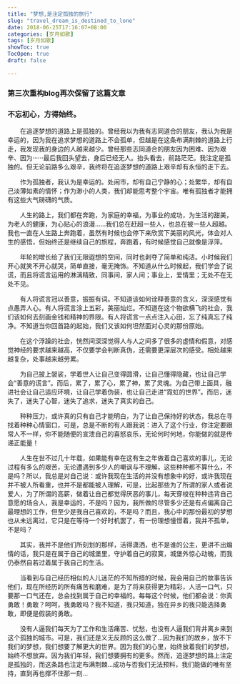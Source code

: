 ```yaml
---
title: "梦想,是注定孤独的旅行"
slug: "travel_dream_is_destined_to_lone"
date: 2018-06-25T17:16:07+08:00
categories: [岁月如歌]
tags: [岁月如歌]
showToc: true
TocOpen: true
draft: false

---
```

                
### 第三次重构blog再次保留了这篇文章
### 不忘初心，方得始终。

  在追逐梦想的道路上是孤独的。曾经我以为我有志同道合的朋友，我认为我是幸运的，因为我在追求梦想的道路上不会孤单，但越是在这条布满荆棘的道路上行走，我发现我的身边的人越来越少。曾经那些志同道合的朋友因为困难、因为艰辛、因为······最后我回头望去，身后已经无人。抬头看去，前路茫茫。我注定是孤独的。但无论前路多么艰辛，我终将在追逐梦想的道路上艰辛却有永恒的走下去。  


<!--more-->


  作为孤独者，我认为是幸运的。处闹市，却有自己宁静的心；处繁华，却有自己淡薄如素的情怀；作为渺小的人类，我们却能思考整个宇宙。唯有孤独者才能拥有这些大气磅礴的气质。  

  人生的路上，我们都在奔跑，为家庭的幸福，为事业的成功，为生活的甜美，为老人的健康，为心贴心的浪漫……我们总在赶超一些人，也总在被一些人超越。我也一直在人生路上奔跑着，虽然有时候也会停下来欣赏下美丽的风光，体会对人生的感悟，但始终还是继续自己的旅程，奔跑着，有时候感觉自己就像是浮萍。  

  年轮的增长给了我们无限遐想的空间，同时也剥夺了简单和纯洁。小时候我们开心就笑不开心就哭，简单直接，毫无掩饰。不知道从什么时候起，我们学会了说谎，而且将谎言运用的淋漓精致，同事间，家人间；事业上，爱情里；无处不在无处不见。  

  有人将谎言冠以善意，振振有词。不知道该如何诠释善意的含义，深深感觉有点愚弄人心。有人将谎言涂上五彩，美丽灿烂。不知道在这个物欲横飞的社会，我们该如何去刻画金钱和精神的界限。有人将谎言一点点注入心田，忘了纯真忘了纯净。不知道当你回首路的起始，我们又该如何坦然面对心灵的那份原始。

  在这个浮躁的社会，恍然间深深觉得人与人之间多了很多的虚情和假意，对感觉神经的要求越来越高，不仅要学会判断真伪，还需要更深层次的感受。相处越来越复杂，处事越来越劳累。

  为自己披上袈裟，学着世人让自己变得圆滑，让自己懂得隐藏，也让自己学会“善意的谎言”。而后，累了，累了心，累了神，累了灵魂。为自己带上面具，融进社会让自己适应环境，让自己学着伪装，也让自己走进“霓虹的世界”。而后，迷失了，迷失了心智，迷失了追求，迷失了真实的自己。

  种种压力，或许真的只有自己才能明白，为了让自己保持好的状态，我总在寻找着种种心情窗口，可是，总是不断的有人跟我说：进入了这个行业，你注定要跟常人不一样，你不能随便的宣泄自己的喜怒哀乐，无论何时何地，你能做的就是传递正能量！

  人生在世不过几十年载，如果能有幸在这有生之年做着自己喜欢的事儿，无论过程有多么的艰苦，无论遭遇到多少人的嘲讽与不理解，这些种种都不算什么，不是吗？所以，我总是对自己说：或许我现在生活的并没有想象中的好，或许我现在并不被人所看重，也并不是都能被人理解，可是，比起那些为了所谓的家人或者说爱人，为了所谓的高薪，做着让自己都觉得厌恶的事儿，每天穿梭在种种违背自己意愿的场合人，我是幸运的，不是吗？因为，我所做的尽管多少还是有点偏离自己最理想的工作，但至少是我自己喜欢的，不是吗？而且，我心中的那份最初的梦想也从未远离过，它只是在等待一个好时机罢了，有一份理想憧憬着，我并不孤单，不是吗？

  其实，我并不是他们所刻划的那样，活得潇洒，也不是谁的公主，更讲不出煽情的话，我只是在属于自己的城堡里，守护着自己的寂寞，城堡外惊心动魄，而我仍泰然自若过着属于我自己的生活。

  当看到与自己经历相似的人儿迷茫的不知所措的时候，我会用自己的故事告诉他们，现在所经历的所有痛苦和磨难，是为了将来获得更为精彩，人活一口气，只要那一口气还在，总会找到属于自己的幸福的。每每这个时候，他们都会说：你真勇敢！勇敢？呵呵，我勇敢吗？我不知道，我只知道，独在异乡的我只能选择勇敢，即便是假装的勇敢。

  没有人逼我们每天为了工作和生活痛苦、忧愁，也没有人逼我们背井离乡来到这个孤独的城市。可是，我们还是义无反顾的这么做了…因为我们的故乡，放不下我们的梦想，我们想要了解更大的世界。因为我们的心里，始终放着我们的梦想，始终不想放弃。因为我们年轻，我们想要拥有的更多。然而，追逐梦想的路上注定是孤独的，而这条路也注定布满荆棘…成功与否我们无法预料，我们能做的唯有坚持，直到再也撑不住那一刻…
